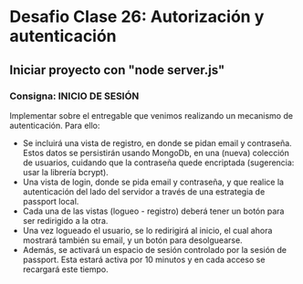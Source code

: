 # Desafio Clase 26: Autorización y autenticación

## Iniciar proyecto con "node server.js"

### Consigna: INICIO DE SESIÓN

<p>Implementar sobre el entregable que venimos realizando un mecanismo de autenticación. Para ello:</p>
    <ul>
        <li>Se incluirá una vista de registro, en donde se pidan email y contraseña. Estos datos se persistirán usando MongoDb, en una (nueva) colección de usuarios, cuidando que la contraseña quede encriptada (sugerencia: usar la librería bcrypt).</li>
        <li>Una vista de login, donde se pida email y contraseña, y que realice la autenticación del lado del servidor a través de una estrategia de passport local.</li>
        <li>Cada una de las vistas (logueo - registro) deberá tener un botón para ser redirigido a la otra.</li>
        <li>Una vez logueado el usuario, se lo redirigirá al inicio, el cual ahora mostrará también su email, y un botón para desolguearse.</li>
        <li>Además, se activará un espacio de sesión controlado por la sesión de passport. Esta estará activa por 10 minutos y en cada acceso se recargará este tiempo.</li>
    </ul>
